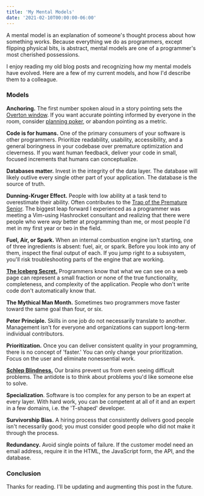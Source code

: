 ```yaml
---
title: 'My Mental Models'
date: '2021-02-10T00:00:00-06:00'
---
```


A mental model is an explanation of someone's thought process about how
something works. Because everything we do as programmers, except flipping
physical bits, is abstract, mental models are one of a programmer's most
cherished possessions.

I enjoy reading my old blog posts and recognizing how my mental models have
evolved. Here are a few of my current models, and how I'd describe them to a
colleague.

### Models

**Anchoring.** The first number spoken aloud in a story pointing sets the
[Overton window][overton]. If you want accurate pointing informed by everyone
in the room, consider [planning poker][poker], or abandon pointing as a metric.

**Code is for humans.** One of the primary consumers of your software is other
programmers. Prioritize readability, usability, accessibility, and a general
boringness in your codebase over premature optimization and cleverness. If you
want human feedback, deliver your code in small, focused increments that humans
can conceptualize.

**Databases matter.** Invest in the integrity of the data layer. The database
will likely outlive every single other part of your application. The database
is the source of truth.

**Dunning-Kruger Effect.** People with low ability at a task tend to
overestimate their ability. Often contributes to the [Trap of the Premature
Senior][trap]. The biggest leap forward I experienced as a programmer was
meeting a Vim-using Hashrocket consultant and realizing that there were people
who were _way_ better at programming than me, or most people I'd met in my
first year or two in the field.

**Fuel, Air, or Spark.** When an internal combustion engine isn't starting, one
of three ingredients is absent: fuel, air, or spark. Before you look into any
of them, inspect the final output of each. If you jump right to a subsystem,
you'll risk troubleshooting parts of the engine that are working.

[**The Iceberg Secret.**][iceberg] Programmers know that what we can see on a
web page can represent a small fraction or none of the true functionality,
completeness, and complexity of the application. People who don't write code
don't automatically know that.

**The Mythical Man Month.** Sometimes two programmers move faster toward the
same goal than four, or six.

**Peter Principle.** Skills in one job do not necessarily translate to another.
Management isn't for everyone and organizations can support long-term
individual contributors.

**Prioritization.** Once you can deliver consistent quality in your
programming, there is no concept of 'faster.' You can only change your
prioritization. Focus on the user and eliminate nonessential work.

[**Schlep Blindness.**][schlep] Our brains prevent us from even seeing
difficult problems. The antidote is to think about problems you'd like someone
else to solve.

**Specialization**. Software is too complex for any person to be an expert at
every layer. With hard work, you can be competent at all of it and an expert in
a few domains, i.e. the 'T-shaped' developer.

**Survivorship Bias.** A hiring process that consistently delivers good people
isn't necessarily good; you must consider good people who did not make it
through the process.

**Redundancy.** Avoid single points of failure. If the customer model need an
email address, require it in the HTML, the JavaScript form, the API, and the
database.

### Conclusion

Thanks for reading. I'll be updating and augmenting this post in the future.

[iceberg]: https://www.joelonsoftware.com/2002/02/13/the-iceberg-secret-revealed/
[overton]: https://en.wikipedia.org/wiki/Overton_window
[poker]: https://hashrocket.com/blog/posts/planning-poker-speed-mode
[schlep]: http://paulgraham.com/schlep.html
[trap]: https://charity.wtf/2020/11/01/questionable-advice-the-trap-of-the-premature-senior/
